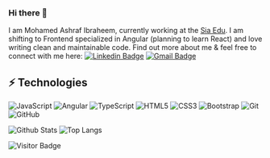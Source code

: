 ### Hi there 👋

I am Mohamed Ashraf Ibraheem, currently working at the [Sia Edu](https://www.sia-world.com/). I am shifting to Frontend specialized in Angular (planning to learn React) and love writing clean and maintainable code. Find out more about me & feel free to connect with me here:
[![Linkedin Badge](https://img.shields.io/badge/-Mohamed-blue?style=flat-square&logo=Linkedin&logoColor=white&link=https://www.linkedin.com/in/mohamedashrafibraheem/)](https://www.linkedin.com/in/mohamedashrafibraheem/)
[![Gmail Badge](https://img.shields.io/badge/-MohamedAshrafIbraheem@gmail.com-c14438?style=flat-square&logo=Gmail&logoColor=white&link=mailto:mohamedashrafibraheem@gmail.com)](mailto:mohamedashrafibraheem@gmail.com)

## ⚡ Technologies

![JavaScript](https://img.shields.io/badge/-JavaScript-black?style=flat-square&logo=javascript)
![Angular](https://img.shields.io/badge/-Angular-red?style=flat-square&logo=angular)
![TypeScript](https://img.shields.io/badge/-TypeScript-007ACC?style=flat-square&logo=typescript)
![HTML5](https://img.shields.io/badge/-HTML5-E34F26?style=flat-square&logo=html5&logoColor=white)
![CSS3](https://img.shields.io/badge/-CSS3-1572B6?style=flat-square&logo=css3)
![Bootstrap](https://img.shields.io/badge/-Bootstrap-563D7C?style=flat-square&logo=bootstrap)
![Git](https://img.shields.io/badge/-Git-black?style=flat-square&logo=git)
![GitHub](https://img.shields.io/badge/-GitHub-181717?style=flat-square&logo=github)

![Github Stats](https://github-readme-stats.vercel.app/api?username=mohamedashrafibraheem97&count_private=true&show_icons=true&include_all_commits=true)
![Top Langs](https://github-readme-stats.vercel.app/api/top-langs/?username=mohamedashrafibraheem97&hide=TeX&layout=compact)

![Visitor Badge](https://visitor-badge.laobi.icu/badge?page_id=mohamedashrafibraheem97.mohamedashrafibraheem97)
<!--
**MohamedAshrafIbraheem97/MohamedAshrafIbraheem97** is a ✨ _special_ ✨ repository because its `README.md` (this file) appears on your GitHub profile.

Here are some ideas to get you started:

- 🔭 I’m currently working on Product Ownership
- 🌱 I’m currently learning Angular
- 👯 I’m looking to collaborate on Angular projects
- 🤔 I’m looking for help with ...
- 💬 Ask me about ...
- 📫 How to reach me: ...
- 😄 Pronouns: ...
- ⚡ Fun fact: ...
-->

